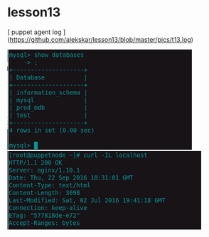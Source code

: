 # lesson13

[ puppet agent log ] (https://github.com/alekskar/lesson13/blob/master/pics/t13.log)

![pic1](https://github.com/alekskar/lesson13/blob/master/pics/t13_mysql.png)
![pic2](https://github.com/alekskar/lesson13/blob/master/pics/t13_nginx.png)
